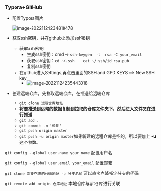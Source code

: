 ### Typora+GitHub

- 配置Typora图片

  ![image-20221124234818478](C:\Users\longzui\AppData\Roaming\Typora\typora-user-images\image-20221124234818478.png)

- 获取ssh密钥，并在github上添加ssh密钥

  - 获取ssh密钥
    - 生成ssh密钥：cmd =>  `ssh-keygen  -t  rsa -C your_email`
    - 获取ssh密钥：`cd ~/.ssh    cat ~/.ssh/id_rsa.pub`
    - 复制ssh密钥
  - 在github进入Settings,再点击里面的SSH and GPG KEYS ==> New SSH key
    - ![image-20221124235443018](C:\Users\longzui\AppData\Roaming\Typora\typora-user-images\image-20221124235443018.png)

- 创建远端仓库，先拉取远端仓库，在推送给远端仓库

  - `git clone 远端仓库地址`
  - **将要推送到远端的数据复制到拉取的仓库文件夹下，然后进入文件夹在进行推送**
  - `git add .`
  - `git commit -m '说明'`
  - `git push origin master`
  - `git push -u origin master`如果新建的远程仓库是空的，所以要加上 **-u** 这个参数。



`git config --global user.name your_name` 配置用户名

`git config --global user.email your_email` 配置邮箱

`git clone 需要克隆的代码地址 -b 分支名称`  可以直接克隆指定分支的代码

`git remote add origin 仓库地址` 本地仓库与git仓库进行关联



